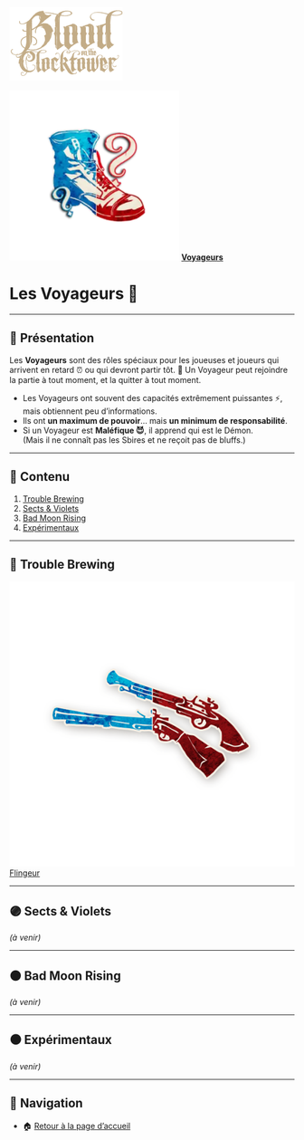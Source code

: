 <p align="left">
  <a href="/botc-fr-bambi/">
    <img src="../images/logo.png" alt="Accueil BotC FR" width="200">
  </a>
</p>



[<img src="images/Generic_traveller.png" alt="Voyageurs" width="300">](voyageurs/voyageurs.md) [**Voyageurs**](voyageurs/voyageurs.md)  

# Les Voyageurs 🧳

---

## 📖 Présentation  

Les **Voyageurs** sont des rôles spéciaux pour les joueuses et joueurs qui arrivent en retard ⏰ ou qui devront partir tôt. 🚪
Un Voyageur peut rejoindre la partie à tout moment, et la quitter à tout moment.  

- Les Voyageurs ont souvent des capacités extrêmement puissantes ⚡, mais obtiennent peu d’informations.  
- Ils ont **un maximum de pouvoir**… mais **un minimum de responsabilité**.  
- Si un Voyageur est **Maléfique 😈**, il apprend qui est le Démon.  
  (Mais il ne connaît pas les Sbires et ne reçoit pas de bluffs.)  

---

## 📂 Contenu  

1. [Trouble Brewing](#-trouble-brewing)  
2. [Sects & Violets](#-sects--violets)  
3. [Bad Moon Rising](#-bad-moon-rising)  
4. [Expérimentaux](#-expérimentaux)  

---

## 🔵 Trouble Brewing  


 ![Flingeur](../images/Icon_gunslinger.png)  [Flingeur](flingeur.md)
  

---

## 🟣 Sects & Violets  

*(à venir)*  

---

## 🟠 Bad Moon Rising  



*(à venir)*  

---

## ⚫️ Expérimentaux  



*(à venir)*  

---

## 📂 Navigation  
- 🏠 [Retour à la page d’accueil](../README.md)  
